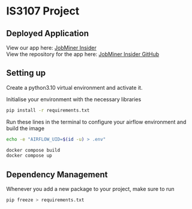 # IS3107 Project

## Deployed Application

View our app here: [JobMiner Insider](https://tsjgetxoyukulwgq7m8hhv.streamlit.app/)  
View the repository for the app here: [JobMiner Insider GitHub](https://github.com/zuohui48/streamlit)

## Setting up

Create a python3.10 virtual environment and activate it.

Initialise your environment with the necessary libraries

```bash
pip install -r requirements.txt
```

Run these lines in the terminal to configure your airflow environment and build the image

```bash
echo -e "AIRFLOW_UID=$(id -u) > .env"

docker compose build
docker compose up
```

## Dependency Management

Whenever you add a new package to your project, make sure to run

```bash
pip freeze > requirements.txt
```
